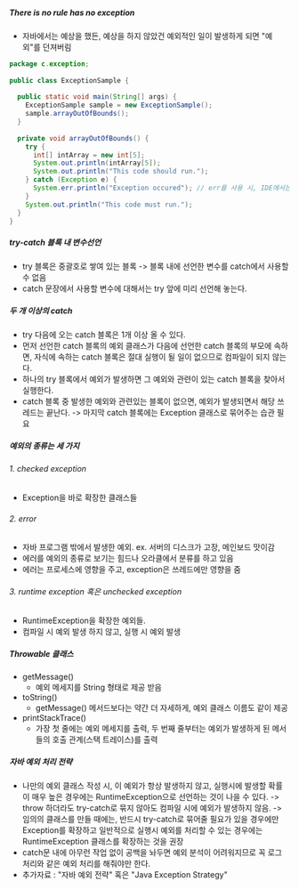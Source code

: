 ##### There is no rule has no exception
- 자바에서는 예상을 했든, 예상을 하지 않았건 예외적인 일이 발생하게 되면 "예외"를 던져버림

```java
package c.exception;  
  
public class ExceptionSample {  
  
  public static void main(String[] args) {  
    ExceptionSample sample = new ExceptionSample();  
    sample.arrayOutOfBounds();  
  }  
  
  private void arrayOutOfBounds() {  
    try {  
      int[] intArray = new int[5];  
      System.out.println(intArray[5]);  
      System.out.println("This code should run.");  
    } catch (Exception e) {  
      System.err.println("Exception occured"); // err를 사용 시, IDE에서는 출력결과가 다른 색으로 표시됨
    }  
    System.out.println("This code must run.");  
  }  
}
```
##### try-catch 블록 내 변수선언
- try 블록은 중괄호로 쌓여 있는 블록 -> 블록 내에 선언한 변수를 catch에서 사용할 수 없음
- catch 문장에서 사용할 변수에 대해서는 try 앞에 미리 선언해 놓는다.
##### 두 개 이상의 catch
- try 다음에 오는 catch 블록은 1개 이상 올 수 있다.
- 먼저 선언한 catch 블록의 예외 클래스가 다음에 선언한 catch 블록의 부모에 속하면, 자식에 속하는 catch 블록은 절대 실행이 될 일이 없으므로 컴파일이 되지 않는다.
- 하나의 try 블록에서 예외가 발생하면 그 예외와 관련이 있는 catch 블록을 찾아서 실행한다.
- catch 블록 중 발생한 예외와 관련있는 블록이 없으면, 예외가 발생되면서 해당 쓰레드는 끝난다.
	-> 마지막 catch 블록에는 Exception 클래스로 묶어주는 습관 필요
##### 예외의 종류는 세 가지
###### 1. checked exception
- Exception을 바로 확장한 클래스들
###### 2. error
- 자바 프로그램 밖에서 발생한 예외. ex. 서버의 디스크가 고장, 메인보드 맛이감
- 에러를 예외의 종류로 보기는 힘드나 오라클에서 분류를 하고 있음
- 에러는 프로세스에 영향을 주고, exception은 쓰레드에만 영향을 줌
###### 3. runtime exception 혹은 unchecked exception
- RuntimeException을 확장한 예외들.
- 컴파일 시 예외 발생 하지 않고, 실행 시 예외 발생

##### Throwable 클래스
- getMessage()
	- 예외 메세지를 String 형태로 제공 받음
- toString()
	- getMessage() 메서드보다는 약간 더 자세하게, 예외 클래스 이름도 같이 제공
- printStackTrace()
	- 가장 첫 줄에는 예외 메세지를 출력, 두 번째 줄부터는 예외가 발생하게 된 메서들의 호출 관계(스택 트레이스)를 출력

##### 자바 예외  처리 전략
- 나만의 예외 클래스 작성 시, 이 예외가 항상 발생하지 않고, 실행시에 발생할 확률이 매우 높은 경우에는 RuntimeException으로 선언하는 것이 나을 수 있다. 
	-> throw 하더라도 try-catch로 묶지 않아도 컴파일 시에 예외가 발생하지 않음.
	-> 임의의 클래스를 만들 때에는, 반드시 try-catch로 묶어줄 필요가 있을 경우에만 Exception를 확장하고 일반적으로 실행시 예외를 처리할 수 있는 경우에는 RuntimeException 클래스를 확장하는 것을 권장
- catch문 내에 아무런 작업 없이 공백을 놔두면 예외 분석이 어려워지므로 꼭 로그 처리와 같은 예외 처리를 해줘야만 한다.
- 추가자료 : "자바 예외 전략" 혹은 "Java Exception Strategy"
